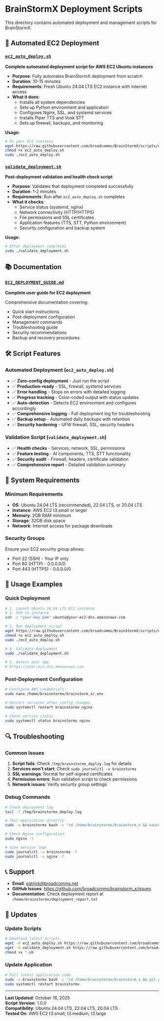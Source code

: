 # BrainStormX Deployment Scripts

This directory contains automated deployment and management scripts for BrainStormX.

## 🚀 Automated EC2 Deployment

### [`ec2_auto_deploy.sh`](./ec2_auto_deploy.sh)
**Complete automated deployment script for AWS EC2 Ubuntu instances**

- **Purpose**: Fully automates BrainStormX deployment from scratch
- **Duration**: 10-15 minutes
- **Requirements**: Fresh Ubuntu 24.04 LTS EC2 instance with internet access
- **What it does**: 
  - Installs all system dependencies
  - Sets up Python environment and application
  - Configures Nginx, SSL, and systemd services
  - Installs Piper TTS and Vosk STT
  - Sets up firewall, backups, and monitoring

**Usage:**
```bash
# On your EC2 instance
wget https://raw.githubusercontent.com/broadcomms/BrainStormX/scripts/ec2_auto_deploy.sh
chmod +x ec2_auto_deploy.sh
sudo ./ec2_auto_deploy.sh
```

### [`validate_deployment.sh`](./validate_deployment.sh)
**Post-deployment validation and health check script**

- **Purpose**: Validates that deployment completed successfully
- **Duration**: 1-2 minutes
- **Requirements**: Run after `ec2_auto_deploy.sh` completes
- **What it checks**:
  - Service status (systemd, nginx)
  - Network connectivity (HTTP/HTTPS)
  - File permissions and SSL certificates
  - Application features (TTS, STT, Python environment)
  - Security configuration and backup system

**Usage:**
```bash
# After deployment completes
sudo ./validate_deployment.sh
```

## 📚 Documentation

### [`EC2_DEPLOYMENT_GUIDE.md`](./EC2_DEPLOYMENT_GUIDE.md)
**Complete user guide for EC2 deployment**

Comprehensive documentation covering:
- Quick start instructions
- Post-deployment configuration
- Management commands
- Troubleshooting guide
- Security recommendations
- Backup and recovery procedures

## 🛠️ Script Features

### Automated Deployment (`ec2_auto_deploy.sh`)
- ✅ **Zero-config deployment** - Just run the script
- ✅ **Production-ready** - SSL, firewall, systemd services
- ✅ **Error handling** - Stops on errors with detailed logging
- ✅ **Progress tracking** - Color-coded output with status updates
- ✅ **Auto-detection** - Detects EC2 environment and configures accordingly
- ✅ **Comprehensive logging** - Full deployment log for troubleshooting
- ✅ **Backup setup** - Automated daily backups with retention
- ✅ **Security hardening** - UFW firewall, SSL, security headers

### Validation Script (`validate_deployment.sh`)
- ✅ **Health checks** - Services, network, SSL, permissions
- ✅ **Feature testing** - AI components, TTS, STT functionality  
- ✅ **Security audit** - Firewall, headers, certificate validation
- ✅ **Comprehensive report** - Detailed validation summary

## 🔧 System Requirements

### Minimum Requirements
- **OS**: Ubuntu 24.04 LTS (recommended), 22.04 LTS, or 20.04 LTS
- **Instance**: AWS EC2 t3.small or larger
- **Memory**: 2GB RAM minimum
- **Storage**: 32GB disk space
- **Network**: Internet access for package downloads

### Security Groups
Ensure your EC2 security group allows:
- Port 22 (SSH) - Your IP only
- Port 80 (HTTP) - 0.0.0.0/0
- Port 443 (HTTPS) - 0.0.0.0/0

## 📝 Usage Examples

### Quick Deployment
```bash
# 1. Launch Ubuntu 24.04 LTS EC2 instance
# 2. SSH to instance
ssh -i "your-key.pem" ubuntu@your-ec2-dns.amazonaws.com

# 3. Run deployment script
wget https://raw.githubusercontent.com/broadcomms/BrainStormX/scripts/ec2_auto_deploy.sh
chmod +x ec2_auto_deploy.sh
sudo ./ec2_auto_deploy.sh

# 4. Validate deployment
sudo ./validate_deployment.sh

# 5. Access your app
# https://your-ec2-dns.amazonaws.com
```

### Post-Deployment Configuration
```bash
# Configure AWS credentials
sudo nano /home/brainstormx/brainstorm_x/.env

# Restart services after config changes
sudo systemctl restart brainstormx nginx

# Check service status
sudo systemctl status brainstormx nginx
```

## 🔍 Troubleshooting

### Common Issues
1. **Script fails**: Check `/tmp/brainstormx_deploy.log` for details
2. **Services won't start**: Check `sudo journalctl -u brainstormx`
3. **SSL warnings**: Normal for self-signed certificates
4. **Permission errors**: Run validation script to check permissions
5. **Network issues**: Verify security group settings

### Debug Commands
```bash
# Check deployment log
tail -f /tmp/brainstormx_deploy.log

# Test application directly
sudo -u brainstormx bash -c "cd /home/brainstormx/brainstorm_x && source venv/bin/activate && python run.py"

# Check Nginx configuration
sudo nginx -t

# View service logs
sudo journalctl -u brainstormx -f
sudo journalctl -u nginx -f
```

## 📞 Support

- **Email**: patrick@broadcomms.net
- **GitHub Issues**: https://github.com/broadcomms/brainstorm_x/issues
- **Documentation**: Check deployment report at `/home/brainstormx/deployment_report.txt`

## 🔄 Updates

### Update Scripts
```bash
# Download latest scripts
wget -O ec2_auto_deploy.sh https://raw.githubusercontent.com/broadcomms/BrainStormX/scripts/ec2_auto_deploy.sh
wget -O validate_deployment.sh https://raw.githubusercontent.com/broadcomms/BrainStormX/scripts/validate_deployment.sh
chmod +x *.sh
```

### Update Application
```bash
# Pull latest application code
sudo -u brainstormx bash -c "cd /home/brainstormx/brainstorm_x && git pull origin staging"
sudo systemctl restart brainstormx
```

---

**Last Updated**: October 16, 2025  
**Script Version**: 1.0.0  
**Compatibility**: Ubuntu 24.04 LTS, 22.04 LTS, 20.04 LTS  
**Tested On**: AWS EC2 t3.small, t3.medium, t3.large